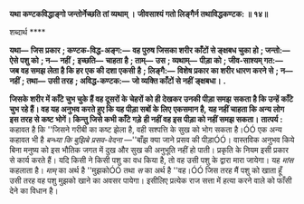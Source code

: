 **यथा कण्टकविद्धाङ्गो जन्तोर्नेच्छति तां व्यथाम् ।** **जीवसाश्यं गतो लिङ्गैर्न तथाविद्धकण्टक: ॥ १४॥** 

शब्दार्थ **** 

**यथा—** **जिस प्रकार** **; कण्टक-विद्ध-अङ्ग:—** **वह पुरुष जिसका शरीर काँटों से ङ्क्षबध चुका हो** **; जन्तो:—** **ऐसे पशु को** **; न—** **नहीं** **;** **इच्छति—** **चाहता है** **; ताम्—** **उस** **; व्यथाम्—** **पीड़ा को** **; जीव-साश्यम् गत:—** **जब वह समझ लेता है कि हर एक की दशा एकसी** **है** **; लिङ्गै:—** **विशेष प्रकार का शरीर धारण करने से** **; न—** **नहीं** **; तथा—** **उसी तरह** **; अविद्ध-कण्टक:—** **जो व्यक्ति काँटों से नहीं** **ङ्क्षबधा।** **.** 

**जिसके शरीर में काँटे चुभ चुके हैं वह दूसरों के चेहरों को ही देखकर उनकी पीड़ा समझ** **सकता है कि उन्हें काँटे चुभ रहे हैं। वह यह अनुभव करते हुए कि यह पीड़ा सबों के लिए** **एकसमान है, यह नहीं चाहता कि अन्य लोग इस तरह से कष्ट भोगें। किन्तु जिसे कभी काँटे गड़े** **ही नहीं वह इस पीड़ा को नहीं समझ सकता।** **तात्पर्य :** कहावत है कि ''जिसने गरीबी का कष्ट झेला है, वही सश्पत्ति के सुख को भोग सकता है।ÓÓ एक अन्य कहावत भी है *बन्ध्या कि बुझिबे प्रसव-वेदना* —''बाँझ क्या जाने प्रसव की पीड़ाÓÓ। वास्तविक अनुभव किये बिना मनुष्य को इस भौतिक जगत में दुख और सुख की अनुभूति नहीं हो पाती। प्रकृति के नियम इसी प्रकार से कार्य करते हैं। यदि किसी ने किसी पशु का वध किया है, तो वह उसी पशु के द्वारा मारा जायेगा। यह *मांस* कहलाता है। *माम्* का अर्थ है ''मुझकोÓÓ तथा *स* का अर्थ है ''वह।ÓÓ जिस तरह मैं पशु को खाता हूँ उसी तरह वह पशु मुझको खाने का अवसर पायेगा। इसीलिए प्रत्येक राज सत्ता में हत्या करने वाले को फाँसी देने का विधान है।  